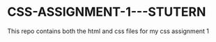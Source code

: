 # CSS-ASSIGNMENT-1---STUTERN
This repo contains both the html and css files for my css assignment 1
